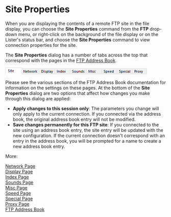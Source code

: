 # Site Properties

When you are displaying the contents of a remote FTP site in the file display, you can choose the **Site Properties** command from the **FTP** drop-down menu, or right-click on the background of the file display or on the Lister's status bar, and choose the **Site Properties** command to view connection properties for the site.

The **Site Properties** dialog has a number of tabs across the top that correspond with the pages in the [FTP Address Book](ftp_address_book/RAEDME.md).

![](/Manual/images/media/ftp_addressbook_tabs.png)

Please see the various sections of the FTP Address Book documentation for information on the settings on these pages. At the bottom of the **Site Properties** dialog are two options that affect how changes you make through this dialog are applied:

- **Apply changes to this session only**: The parameters you change will only apply to the current connection. If you connected via the address book, the original address book entry will not be modified.
- **Save changes permanently for this FTP site**: If you connected to the site using an address book entry, the site entry will be updated with the new configuration. If the current connection doesn't correspond with an entry in the address book, you will be prompted for a name to create a new address book entry.

More:

[Network Page](ftp_address_book/network_page.md)  
[Display Page](ftp_address_book/display_page.md)  
[Index Page](ftp_address_book/index_page.md)  
[Sounds Page](ftp_address_book/sounds_page.md)  
[Misc Page](ftp_address_book/misc_page.md)  
[Speed Page](ftp_address_book/speed_page.md)  
[Special Page](ftp_address_book/special_page.md)  
[Proxy Page](ftp_address_book/proxy_page.md)  
[FTP Address Book](ftp_address_book/RAEDME.md)  
